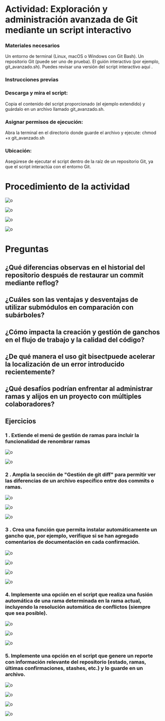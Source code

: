 # Actividad: Exploración y administración avanzada de Git mediante un script interactivo

### Materiales necesarios
Un entorno de terminal (Linux, macOS o Windows con Git Bash).
Un repositorio Git (puede ser uno de prueba).
El guión interactivo (por ejemplo, git_avanzado.sh).
Puedes revisar una versión del script interactivo aquí .

### Instrucciones previas
### Descarga y mira el script:

Copia el contenido del script proporcionado (el ejemplo extendido) y guárdalo en un archivo llamado git_avanzado.sh.
### Asignar permisos de ejecución:

Abra la terminal en el directorio donde guarde el archivo y ejecute:
chmod +x git_avanzado.sh
### Ubicación:

Asegúrese de ejecutar el script dentro de la raíz de un repositorio Git, ya que el script interactúa con el entorno Git. 
# Procedimiento de la actividad

![o](https://github.com/BiancaMT957/Desarrollo-de-Software/blob/main/Practicadirigida2/img/ejemplosdir22.png)


![o](https://github.com/BiancaMT957/Desarrollo-de-Software/blob/main/Practicadirigida2/img/ejemplosdir2.png)



![o](https://github.com/BiancaMT957/Desarrollo-de-Software/blob/main/Practicadirigida2/img/ejemplosdir234.png)



![o](https://github.com/BiancaMT957/Desarrollo-de-Software/blob/main/Practicadirigida2/img/ejemplosdir45.png)


# Preguntas

## ¿Qué diferencias observas en el historial del repositorio después de restaurar un commit mediante reflog?


## ¿Cuáles son las ventajas y desventajas de utilizar submódulos en comparación con subárboles?


## ¿Cómo impacta la creación y gestión de ganchos en el flujo de trabajo y la calidad del código?


## ¿De qué manera el uso git bisectpuede acelerar la localización de un error introducido recientemente?



## ¿Qué desafíos podrían enfrentar al administrar ramas y alijos en un proyecto con múltiples colaboradores?


## Ejercicios 
### 1 . Extiende el menú de gestión de ramas para incluir la funcionalidad de renombrar ramas

![o](https://github.com/BiancaMT957/Desarrollo-de-Software/blob/main/Practicadirigida2/img/ejer1b.png)

![o](https://github.com/BiancaMT957/Desarrollo-de-Software/blob/main/Practicadirigida2/img/ejer1c.png)





### 2 . Amplia la sección de "Gestión de git diff" para permitir ver las diferencias de un archivo específico entre dos commits o ramas.

![o](https://github.com/BiancaMT957/Desarrollo-de-Software/blob/main/Practicadirigida2/img/ejercicio2.png)

![o](https://github.com/BiancaMT957/Desarrollo-de-Software/blob/main/Practicadirigida2/img/ejer2a.png)

![o](https://github.com/BiancaMT957/Desarrollo-de-Software/blob/main/Practicadirigida2/img/ejer2b.png)




### 3 . Crea una función que permita instalar automáticamente un gancho que, por ejemplo, verifique si se han agregado comentarios de documentación en cada confirmación.

![o](https://github.com/BiancaMT957/Desarrollo-de-Software/blob/main/Practicadirigida2/img/ejercicio3.png)

![o](https://github.com/BiancaMT957/Desarrollo-de-Software/blob/main/Practicadirigida2/img/ejercicio3a.png)


![o](https://github.com/BiancaMT957/Desarrollo-de-Software/blob/main/Practicadirigida2/img/ejercicio3b.png)


![o](https://github.com/BiancaMT957/Desarrollo-de-Software/blob/main/Practicadirigida2/img/ejercicio3c.png)


### 4.  Implemente una opción en el script que realiza una fusión automática de una rama determinada en la rama actual, incluyendo la resolución automática de conflictos (siempre que sea posible).

![o](https://github.com/BiancaMT957/Desarrollo-de-Software/blob/main/Practicadirigida2/img/ejercicio4a.png)



![o](https://github.com/BiancaMT957/Desarrollo-de-Software/blob/main/Practicadirigida2/img/ejercicio4b.png)


![o](https://github.com/BiancaMT957/Desarrollo-de-Software/blob/main/Practicadirigida2/img/ejercicio4c.png)



### 5.  Implemente una opción en el script que genere un reporte con información relevante del repositorio (estado, ramas, últimas confirmaciones, stashes, etc.) y lo guarde en un archivo.


![o](https://github.com/BiancaMT957/Desarrollo-de-Software/blob/main/Practicadirigida2/img/ejer5.png)



![o](https://github.com/BiancaMT957/Desarrollo-de-Software/blob/main/Practicadirigida2/img/ejerc5a.png)



![o](https://github.com/BiancaMT957/Desarrollo-de-Software/blob/main/Practicadirigida2/img/ejerc5b.png)



![o](https://github.com/BiancaMT957/Desarrollo-de-Software/blob/main/Practicadirigida2/img/ejerc5c.png)



